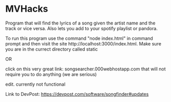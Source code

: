 # MVHacks

Program that will find the lyrics of a song given the artist name and the track or vice versa. Also lets you add to your spotify playlist or pandora.


To run this program 
use the command "node index.html" in command prompt and then visit the site http://localhost:3000/index.html. Make sure you are in the currect directory called static

OR

click on this very great link: songsearcher.000webhostapp.com that will not require you to do anything (we are serious) 

edit. currently not functional

Link to DevPost: https://devpost.com/software/songfinder#updates
